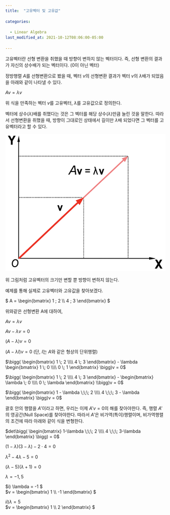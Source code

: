 ```yaml
---
title:  "고유벡터 및 고유값"

categories:

  - Linear Algebra
last_modified_at: 2021-10-12T08:06:00-05:00

---
```


고유벡터란 선형 변환을 취했을 때 방향이 변하지 않는 벡터이다. 즉, 선형 변환의 결과가 자신의 상수배가 되는 벡터이다. (0이 아닌 벡터)

정방행렬 $A$를 선형변환으로 봤을 때, 벡터 $v$의 선형변환 결과가 벡터 $v$의 $\lambda$배가 되었음을 아래와 같이 나타낼 수 있다. 

$Av = \lambda v$

위 식을 만족하는 벡터 $v$를 고유벡터, $\lambda$를 고유값으로 정의한다.  

벡터에 상수($\lambda$)배를 취했다는 것은 그 벡터를 해당 상수($\lambda$)만큼 늘린 것을 말한다. 따라서 선형변환을 취했을 때, 방향이 그대로인 상태에서 길이만 $\lambda$배 되었다면 그 벡터를 고유벡터라고 할 수 있다.

![](/assets/image/eigenvector2.png)  

위 그림처럼 고유벡터의 크기만 변할 뿐 방향이 변하지 않는다.  

예제를 통해 실제로 고유벡터와 고유값을 찾아보겠다. 

$ A = \begin{bmatrix} 1 \; 2 \\\\ 4 \; 3 \end{bmatrix} $

위와같은 선형변환 A에 대하여,

$Av = \lambda v$ 

$Av - \lambda v = 0$

$(A - \lambda)v = 0$ 

$(A - \lambda I)v = 0$     (단, $I$는 $A$와 같은 형상의 단위행렬)

$\bigg( \begin{bmatrix} 1 \; 2 \\\\ 4 \; 3 \end{bmatrix} - \lambda \begin{bmatrix} 1 \; 0 \\\\ 0 \; 1 \end{bmatrix} \bigg)v = 0$

$\bigg( \begin{bmatrix} 1 \; 2 \\\\ 4 \; 3 \end{bmatrix} - \begin{bmatrix} \lambda \; 0 \\\\ 0 \; \lambda \end{bmatrix} \\bigg)v = 0$

$\bigg( \begin{bmatrix} 1 - \lambda \;\;\; 2 \\\\ 4 \;\;\; 3 - \lambda \end{bmatrix} \bigg)v = 0$

괄호 안의 행렬을 $A'$이라고 하면, 우리는 이제 $A'v = 0$의 해를 찾아야한다. 즉, 행렬 $A'$의 영공간(Null Space)를 찾아야한다. 따라서 $A'$은 비가역(특이)행렬이며, 비가역행렬의 조건에 따라 아래와 같이 식을 변형한다. 

$det\bigg( \begin{bmatrix} 1-\lambda \;\;\; 2 \\\\ 4 \;\;\; 3-\lambda \end{bmatrix} \bigg) = 0$

$(1 - \lambda)(3 - \lambda) - 2 \cdot 4 = 0$

$\lambda^2 -4\lambda - 5 = 0$

$(\lambda - 5)(\lambda + 1) = 0$

$\lambda = -1, 5$

$i) \lambda = -1 $
<br/>
$v = \begin{bmatrix} 1 \\\\ -1 \end{bmatrix} $

$ii) \lambda = 5$
<br/>
$v = \begin{bmatrix} 1 \\\\ 2 \end{bmatrix} $



